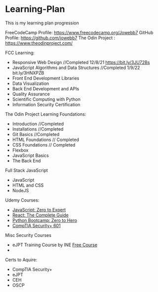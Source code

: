 # Learning-Plan
This is my learning plan progression

FreeCodeCamp Profile: https://www.freecodecamp.org/Jowebb7
GitHub Profile: https://github.com/jowebb7
The Odin Project : https://www.theodinproject.com/

FCC Learning:
- Responsive Web Design //Completed 12/8/21 https://bit.ly/3JU72Bs
- JavaScript Algorithms and Data Structures //Completed 1/9/22 bit.ly/3HNXPZB
- Front End Development Libraries
- Data Visualization
- Back End Development and APIs
- Quality Assurance
- Scientific Computing with Python
- Information Security Certification

The Odin Project Learning
Foundations:
 - Introduction //Completed
 - Installations //Completed
 - Git Basics //Completed
 - HTML Foundations // Completed
 - CSS Foundations // Completed
 - Flexbox
 - JavaScript Basics
 - The Back End
    
Full Stack JavaScript
 - JavaScript
 - HTML and CSS
 - NodeJS


Udemy Courses:
- [JavaScript: Zero to Expert](https://www.udemy.com/course/the-complete-javascript-course/learn/lecture/22628657?start=0)
- [React: The Complete Guide](https://www.udemy.com/course/react-the-complete-guide-incl-redux/learn/lecture/25595350?start=0#overview)
- [Python Bootcamp: Zero to Hero](https://www.udemy.com/course/complete-python-bootcamp/learn/lecture/3421822?start=0#overview)
- [CompTIA Security+ 601](https://www.udemy.com/course/comptia_security_sy0-601_certification_training_class/learn/lecture/23582190?start=721#overview)

Misc Security Courses
- eJPT Training Course by INE [Free Course](https://my.ine.com/path/a223968e-3a74-45ed-884d-2d16760b8bbd)
- 

Certs to Aquire:
- CompTIA Security+
- eJPT
- CEH
- OSCP

